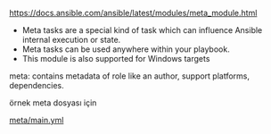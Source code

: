 https://docs.ansible.com/ansible/latest/modules/meta_module.html

- Meta tasks are a special kind of task which can influence Ansible internal execution or state.
- Meta tasks can be used anywhere within your playbook.
- This module is also supported for Windows targets


meta: contains metadata of role like an author, support platforms, dependencies.

örnek meta dosyası için

[meta/main.yml](meta/main.yml)
